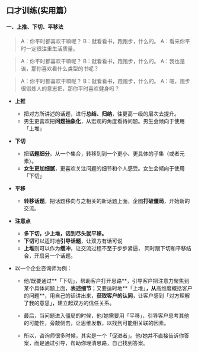 ## 口才训练(实用篇）

#### 一、上推、下切、平移法

> A：你平时都喜欢干嘛呢？
> B：就看看书，跑跑步，什么的。
> A：看来你平时一定很注重生活质量。



> A：你平时都喜欢干嘛呢？
> B：就看看书，跑跑步，什么的。
> A：我也是诶，那你喜欢看什么类型的书呢？



> A：你平时都喜欢干嘛呢？
> B：就看看书，跑跑步，什么的。
> A：嗯，跑步很锻炼人的意志把，那你平时喜欢健身吗？

- **上推**
  - 把对方所讲述的话题，进行**总结、归纳**，往更高一级的层次去提升。
  - 男生更喜欢把**问题抽象化**，从宏观的角度看待问题。男生会倾向于使用「上堆」
- **下切**
  - 把**话题细分**。从一个集合，转移到到一个更小、更具体的子集（或者元素）。
  - **女生更加细腻**，更喜欢关注问题的细节和个人感受。女生会倾向于使用「下切」
- **平移**
  - **转移话题**，把话题移向与之相关的新话题上面，企图**打破僵局**，开始新的交流。

- **注意点**

  - **多下切，少上堆，话到尽头就平移。**
  - **下切**可以适时地**引导话题**，让双方有话可说
  - **上堆**则可以作为**缓冲**，让交流过程不至于步步紧逼， 同时跟下切和平移结合，开启另一个话题。

- 以一个企业咨询师为例：

  - 他/既要通过**「下切」，帮助客户打开思路**，引导客户把注意力聚焦到某个具体问题上面，**表述细节**；又要适时地**「上堆」**，从**高维度概括客户的问题**，用自己的话讲出来，**获取客户的认同**，让客户感到「对方理解了我的意思」，建立起双方的信任关系。

  - 最后，当问题进入僵局的时候，他/她需要用「平移」，引导客户思考其他的可能性，旁敲侧击，让思维发散，以找到可能相关联的因素。
  - 所以，咨询师很多时候，其实是一个「促进者」。他/她并不直接告诉你答案，而是通过引导，帮助你理清思路，自己找到答案。